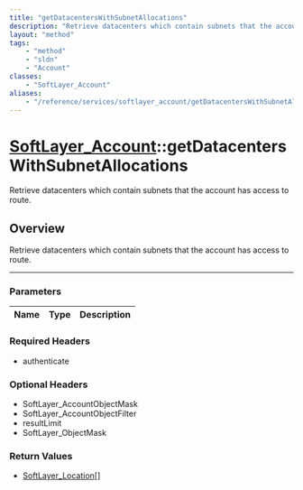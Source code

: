 ```yaml
---
title: "getDatacentersWithSubnetAllocations"
description: "Retrieve datacenters which contain subnets that the account has access to route."
layout: "method"
tags:
    - "method"
    - "sldn"
    - "Account"
classes:
    - "SoftLayer_Account"
aliases:
    - "/reference/services/softlayer_account/getDatacentersWithSubnetAllocations"
---
```

# [SoftLayer_Account](/reference/services/SoftLayer_Account)::getDatacentersWithSubnetAllocations


Retrieve datacenters which contain subnets that the account has access to route.


## Overview 
Retrieve datacenters which contain subnets that the account has access to route.

-----

### Parameters 
|Name | Type | Description |
| --- | --- | --- |


### Required Headers
* authenticate


### Optional Headers
* SoftLayer_AccountObjectMask
* SoftLayer_AccountObjectFilter
* resultLimit
* SoftLayer_ObjectMask

### Return Values
* <a href='/reference/datatypes/SoftLayer_Location'>SoftLayer_Location[] </a>




